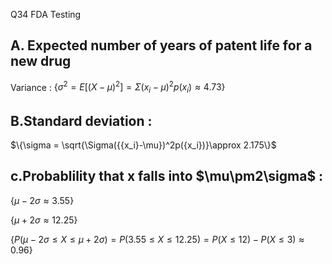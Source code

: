 Q34 FDA Testing

## A. Expected number of years of patent life for a new drug 
Variance : 
$\{\sigma^2 = E[({X-\mu})^2] =\Sigma({{x_i}-\mu})^2p({x_i})\approx 4.73\}$  

## B.Standard deviation : 
$\{\sigma = \sqrt{\Sigma({{x_i}-\mu})^2p({x_i})}\approx 2.175\}$


## c.Probablility that x falls into $\mu\pm2\sigma\$ : 

$\{\mu-2\sigma\approx 3.55\}$ 

$\{\mu+2\sigma\approx 12.25\}$

$\{P(\mu-2\sigma\le X \le\mu+2\sigma)= P(3.55\le X \le 12.25)= P(X \le 12) - P(X \le 3) \approx 0.96\}$
